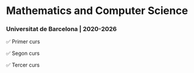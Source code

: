 # Mathematics and Computer Science
### Universitat de Barcelona  |  2020-2026

:white_check_mark: Primer curs

:white_check_mark: Segon curs

:white_check_mark: Tercer curs
